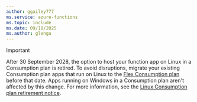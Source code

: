```yaml
---
author: ggailey777
ms.service: azure-functions
ms.topic: include
ms.date: 09/18/2025
ms.author: glenga
---
```


> [!IMPORTANT]  
> After 30 September 2028, the option to host your function app on Linux in a Consumption plan is retired. To avoid disruptions, migrate your existing Consumption plan apps that run on Linux to the [Flex Consumption plan](../articles/azure-functions/flex-consumption-plan.md) before that date. Apps running on Windows in a Consumption plan aren't affected by this change.
> For more information, see the [Linux Consumption plan retirement notice](https://go.microsoft.com/fwlink/?linkid=2335809).